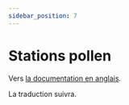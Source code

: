 ```yaml
---
sidebar_position: 7
---
```


# Stations pollen

Vers [la documentation en anglais](https://opendatadocs.meteoswiss.ch/a-data-groundbased/a7-pollen-stations).

La traduction suivra.
